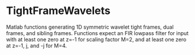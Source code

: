 # TightFrameWavelets
Matlab functions generating 1D symmetric wavelet tight frames, dual frames, and sibling frames. Functions expect an FIR lowpass filter for input with at least one zero at z=-1 for
scaling factor M=2, and at least one zero at z=-1, j, and -j for M=4.
